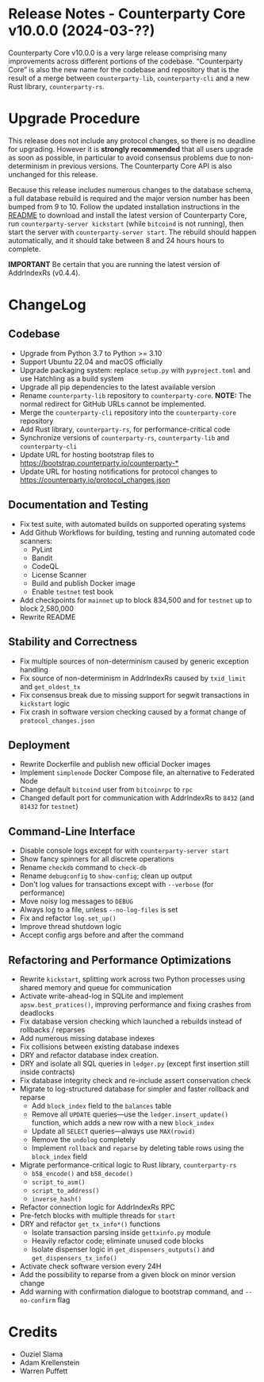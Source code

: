 # Release Notes - Counterparty Core v10.0.0 (2024-03-??)

Counterparty Core v10.0.0 is a very large release comprising many improvements across different portions of the codebase. “Counterparty Core” is also the new name for the codebase and repository that is the result of a merge between `counterparty-lib`, `counterparty-cli` and a new Rust library, `counterparty-rs`.

# Upgrade Procedure
This release does not include any protocol changes, so there is no deadline for upgrading. However it is **strongly recommended** that all users upgrade as soon as possible, in particular to avoid consensus problems due to non-determinism in previous versions. The Counterparty Core API is also unchanged for this release.

Because this release includes numerous changes to the database schema, a full database rebuild is required and the major version number has been bumped from 9 to 10. Follow the updated installation instructions in the [README](/README.md) to download and install the latest version of Counterparty Core, run `counterparty-server kickstart` (while `bitcoind` is not running), then start the server with `counterparty-server start`. The rebuild should happen automatically, and it should take between 8 and 24 hours hours to complete.

**IMPORTANT** Be certain that you are running the latest version of AddrIndexRs (v0.4.4).


# ChangeLog

## Codebase
* Upgrade from Python 3.7 to Python >= 3.10
* Support Ubuntu 22.04 and macOS officially
* Upgrade packaging system: replace `setup.py` with `pyproject.toml` and use Hatchling as a build system
* Upgrade all pip dependencies to the latest available version
* Rename `counterparty-lib` repository to `counterparty-core`. **NOTE:** The normal redirect for GitHub URLs cannot be implemented.
* Merge the `counterparty-cli` repository into the `counterparty-core` repository
* Add Rust library, `counterparty-rs`, for performance-critical code
* Synchronize versions of `counterparty-rs`, `counterparty-lib` and `counterparty-cli`
* Update URL for hosting bootstrap files to <https://bootstrap.counterparty.io/counterparty-*>
* Update URL for hosting notifications for protocol changes to <https://counterparty.io/protocol_changes.json>


## Documentation and Testing
* Fix test suite, with automated builds on supported operating systems
* Add Github Workflows for building, testing and running automated code scanners:
    * PyLint
    * Bandit
    * CodeQL
    * License Scanner
    * Build and publish Docker image
    * Enable `testnet` test book
* Add checkpoints for `mainnet` up to block 834,500 and for `testnet` up to block 2,580,000
* Rewrite README


## Stability and Correctness
* Fix multiple sources of non-determinism caused by generic exception handling
* Fix source of non-determinism in AddrIndexRs caused by `txid_limit` and `get_oldest_tx`
* Fix consensus break due to missing support for segwit transactions in `kickstart` logic
* Fix crash in software version checking caused by a format change of `protocol_changes.json`


## Deployment
* Rewrite Dockerfile and publish new official Docker images
* Implement `simplenode` Docker Compose file, an alternative to Federated Node
* Change default `bitcoind` user from `bitcoinrpc` to `rpc`
* Changed default port for communication with AddrIndexRs to `8432` (and `81432` for `testnet`)


## Command-Line Interface
* Disable console logs except for with `counterparty-server start`
* Show fancy spinners for all discrete operations
* Rename `checkdb` command to `check-db`
* Rename `debugconfig` to `show-config`; clean up output
* Don't log values for transactions except with `--verbose` (for performance)
* Move noisy log messages to `DEBUG`
* Always log to a file, unless `--no-log-files` is set
* Fix and refactor `log.set_up()`
* Improve thread shutdown logic
* Accept config args before and after the command


## Refactoring and Performance Optimizations
* Rewrite `kickstart`, splitting work across two Python processes using shared memory and queue for communication
* Activate write-ahead-log in SQLite and implement `apsw.best_pratices()`, improving performance and fixing crashes from deadlocks
* Fix database version checking which launched a rebuilds instead of rollbacks / reparses
* Add numerous missing database indexes
* Fix collisions between existing database indexes
* DRY and refactor database index creation. 
* DRY and isolate all SQL queries in `ledger.py` (except first insertion still inside contracts)
* Fix database integrity check and re-include assert conservation check
* Migrate to log-structured database for simpler and faster rollback and reparse
    * Add `block_index` field to the `balances` table
    * Remove all `UPDATE` queries—use the `ledger.insert_update()` function, which adds a new row with a new `block_index`
    * Update all `SELECT` queries—always use `MAX(rowid)`
    * Remove the `undolog` completely
    * Implement `rollback` and `reparse` by deleting table rows using the `block_index` field
* Migrate performance-critical logic to Rust library, `counterparty-rs`
    * `b58_encode()` and `b58_decode()`
    * `script_to_asm()`
    * `script_to_address()`
    * `inverse_hash()`
* Refactor connection logic for AddrIndexRs RPC
* Pre-fetch blocks with multiple threads for `start`
* DRY and refactor `get_tx_info*()` functions
    * Isolate transaction parsing inside `gettxinfo.py` module
    * Heavily refactor code; eliminate unused code blocks
    * Isolate dispenser logic in `get_dispensers_outputs()` and `get_dispensers_tx_info()`
* Activate check software version every 24H
* Add the possibility to reparse from a given block on minor version change
* Add warning with confirmation dialogue to bootstrap command, and `--no-confirm` flag

# Credits
* Ouziel Slama
* Adam Krellenstein
* Warren Puffett
